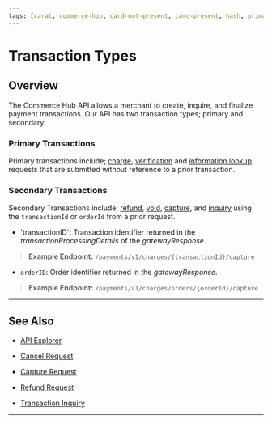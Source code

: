 ```yaml
---
tags: [carat, commerce-hub, card-not-present, card-present, hash, primary-transactions, secondary-transactions, vault]
---
```


# Transaction Types

## Overview

The Commerce Hub API allows a merchant to create, inquire, and finalize payment transactions. Our API has two transaction types; primary and secondary.

### Primary Transactions

Primary transactions include; [charge](?path=docs/Resources/API-Documents/Payments/Charges.md), [verification](?path=docs/Resources/API-Documents/Payments_VAS/Verification.md) and [information lookup](?path=docs/Resources/API-Documents/Payments_VAS/Information-Lookup.md) requests that are submitted without reference to a prior transaction.

### Secondary Transactions

Secondary Transactions include; [refund](?path=docs/Resources/API-Documents/Payments/Refund.md), [void](?path=docs/Resources/API-Documents/Payments/Cancel.md), [capture](?path=docs/Resources/API-Documents/Payments/Capture.md), and [inquiry](?path=ocs/Resources/API-Documents/Payments/Inquiry.md) using the `transactionId` or `orderId` from a prior request.

- 'transactionID`: Transaction identifier returned in the *transactionProcessingDetails* of the *gatewayResponse*.

<!-- theme: example -->
>**Example Endpoint:** `/payments/v1/charges/{transactionId}/capture`

- `orderID`: Order identifier returned in the *gatewayResponse*.

<!-- theme: example -->
>**Example Endpoint:** `/payments/v1/charges/orders/{orderId}/capture`

---

## See Also

- [API Explorer](../api/?type=post&path=/payments/v1/capture)
- [Cancel Request](?path=docs/Resources/API-Documents/Payments/Cancel.md)
- [Capture Request](?path=docs/Resources/API-Documents/Payments/Capture.md)
- [Refund Request](?path=docs/Resources/API-Documents/Payments/Refund.md) 

- [Transaction Inquiry](?path=ocs/Resources/API-Documents/Payments/Inquiry.md) 
---
